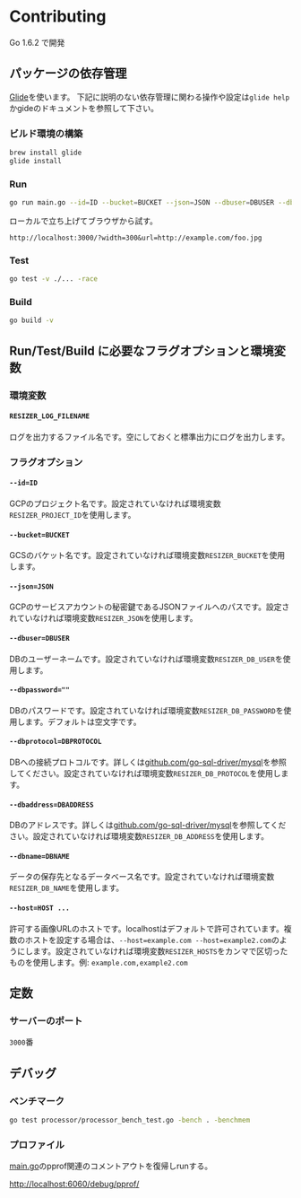 # Contributing

Go 1.6.2 で開発

## パッケージの依存管理

[Glide](https://github.com/Masterminds/glide)を使います。
下記に説明のない依存管理に関わる操作や設定は`glide help`かgideのドキュメントを参照して下さい。

### ビルド環境の構築

```bash
brew install glide
glide install
```

### Run

```bash
go run main.go --id=ID --bucket=BUCKET --json=JSON --dbuser=DBUSER --dbprotocol=DBPROTOCOL --dbaddress=DBADDRESS --dbname=DBNAME
```

ローカルで立ち上げてブラウザから試す。

```
http://localhost:3000/?width=300&url=http://example.com/foo.jpg
```

### Test

```bash
go test -v ./... -race
```

### Build

```bash
go build -v
```

## Run/Test/Build に必要なフラグオプションと環境変数

### 環境変数

#### `RESIZER_LOG_FILENAME`
ログを出力するファイル名です。空にしておくと標準出力にログを出力します。

### フラグオプション

#### `--id=ID`
GCPのプロジェクト名です。設定されていなければ環境変数`RESIZER_PROJECT_ID`を使用します。

#### `--bucket=BUCKET`
GCSのバケット名です。設定されていなければ環境変数`RESIZER_BUCKET`を使用します。

#### `--json=JSON`
GCPのサービスアカウントの秘密鍵であるJSONファイルへのパスです。設定されていなければ環境変数`RESIZER_JSON`を使用します。

#### `--dbuser=DBUSER`
DBのユーザーネームです。設定されていなければ環境変数`RESIZER_DB_USER`を使用します。

#### `--dbpassword=""`
DBのパスワードです。設定されていなければ環境変数`RESIZER_DB_PASSWORD`を使用します。デフォルトは空文字です。

#### `--dbprotocol=DBPROTOCOL`
DBへの接続プロトコルです。詳しくは[github.com/go-sql-driver/mysql](https://github.com/go-sql-driver/mysql#protocol)を参照してください。設定されていなければ環境変数`RESIZER_DB_PROTOCOL`を使用します。

#### `--dbaddress=DBADDRESS`
DBのアドレスです。詳しくは[github.com/go-sql-driver/mysql](https://github.com/go-sql-driver/mysql#address)を参照してください。設定されていなければ環境変数`RESIZER_DB_ADDRESS`を使用します。

#### `--dbname=DBNAME`
データの保存先となるデータベース名です。設定されていなければ環境変数`RESIZER_DB_NAME`を使用します。

#### `--host=HOST ...`
許可する画像URLのホストです。localhostはデフォルトで許可されています。複数のホストを設定する場合は、`--host=example.com --host=example2.com`のようにします。設定されていなければ環境変数`RESIZER_HOSTS`をカンマで区切ったものを使用します。例: `example.com,example2.com`

## 定数

### サーバーのポート

`3000`番

## デバッグ

### ベンチマーク

```bash
go test processor/processor_bench_test.go -bench . -benchmem
```

### プロファイル

[main.go](main.go)のpprof関連のコメントアウトを復帰しrunする。

[http://localhost:6060/debug/pprof/](http://localhost:6060/debug/pprof/)
